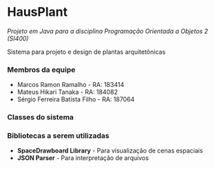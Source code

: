 # HausPlant
*Projeto em Java para a disciplina Programação Orientada a Objetos 2 (SI400)*

Sistema para projeto e design de plantas arquitetônicas

### Membros da equipe
* Marcos Ramon Ramalho - RA: 183414
* Mateus Hikari Tanaka - RA: 184082
* Sérgio Ferreira Batista Filho - RA: 187064

### Classes do sistema



### Bibliotecas a serem utilizadas
* **SpaceDrawboard Library** - Para visualização de cenas espaciais
* **JSON Parser** - Para interpretação de arquivos
